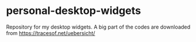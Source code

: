 # personal-desktop-widgets
Repository for my desktop widgets.
A big part of the codes are downloaded from https://tracesof.net/uebersicht/
